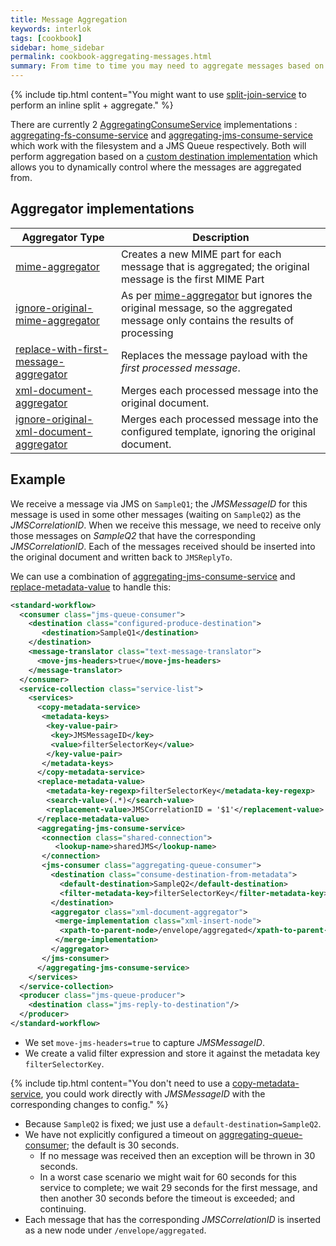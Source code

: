 ```yaml
---
title: Message Aggregation
keywords: interlok
tags: [cookbook]
sidebar: home_sidebar
permalink: cookbook-aggregating-messages.html
summary: From time to time you may need to aggregate messages based on a trigger message that indicates some processing as been completed.
---
```


{% include tip.html content="You might want to use [split-join-service](cookbook-split-join.html) to perform an inline split + aggregate." %}

There are currently 2 [AggregatingConsumeService][] implementations : [aggregating-fs-consume-service][] and [aggregating-jms-consume-service][] which work with the filesystem and a JMS Queue respectively. Both will perform aggregation based on a [custom destination implementation][ConsumeDestinationGenerator] which allows you to dynamically control where the messages are aggregated from.


## Aggregator implementations ##

|Aggregator Type| Description|
|----|----
|[mime-aggregator][]| Creates a new MIME part for each message that is aggregated; the original message is the first MIME Part|
|[ignore-original-mime-aggregator][]| As per [mime-aggregator][] but ignores the original message, so the aggregated message only contains the results of processing|
|[replace-with-first-message-aggregator][]| Replaces the message payload with the _first processed message_.|
|[xml-document-aggregator][]| Merges each processed message into the original document.|
|[ignore-original-xml-document-aggregator][]| Merges each processed message into the configured template, ignoring the original document.|

## Example ##

We receive a message via JMS on `SampleQ1`; the _JMSMessageID_ for this message is used in some other messages (waiting on `SampleQ2`) as the _JMSCorrelationID_. When we receive this message, we need to receive only those messages on _SampleQ2_ that have the corresponding _JMSCorrelationID_. Each of the messages received should be inserted into the original document and written back to `JMSReplyTo`.

We can use a combination of [aggregating-jms-consume-service][] and [replace-metadata-value][] to handle this:

```xml
<standard-workflow>
  <consumer class="jms-queue-consumer">
    <destination class="configured-produce-destination">
       <destination>SampleQ1</destination>
    </destination>
    <message-translator class="text-message-translator">
      <move-jms-headers>true</move-jms-headers>
    </message-translator>
  </consumer>
  <service-collection class="service-list">
    <services>
      <copy-metadata-service>
       <metadata-keys>
        <key-value-pair>
         <key>JMSMessageID</key>
         <value>filterSelectorKey</value>
        </key-value-pair>
       </metadata-keys>
      </copy-metadata-service>
      <replace-metadata-value>
        <metadata-key-regexp>filterSelectorKey</metadata-key-regexp>
        <search-value>(.*)</search-value>
        <replacement-value>JMSCorrelationID = '$1'</replacement-value>
      </replace-metadata-value>
      <aggregating-jms-consume-service>
       <connection class="shared-connection">
          <lookup-name>sharedJMS</lookup-name>
       </connection>
       <jms-consumer class="aggregating-queue-consumer">
         <destination class="consume-destination-from-metadata">
           <default-destination>SampleQ2</default-destination>
           <filter-metadata-key>filterSelectorKey</filter-metadata-key>
         </destination>
         <aggregator class="xml-document-aggregator">
          <merge-implementation class="xml-insert-node">
           <xpath-to-parent-node>/envelope/aggregated</xpath-to-parent-node>
          </merge-implementation>
         </aggregator>
       </jms-consumer>
      </aggregating-jms-consume-service>
    </services>
  </service-collection>
  <producer class="jms-queue-producer">
    <destination class="jms-reply-to-destination"/>
  </producer>
</standard-workflow>
```

- We set `move-jms-headers=true` to capture _JMSMessageID_.
- We create a valid filter expression and store it against the metadata key `filterSelectorKey`.

{% include tip.html content="You don't need to use a [copy-metadata-service][], you could work directly with _JMSMessageID_ with the corresponding changes to config." %}

- Because `SampleQ2` is fixed; we just use a `default-destination=SampleQ2`.
- We have not explicitly configured a timeout on [aggregating-queue-consumer][]; the default is 30 seconds.
    - If no message was received then an exception will be thrown in 30 seconds.
    - In a worst case scenario we might wait for 60 seconds for this service to complete; we wait 29 seconds for the first message, and then another 30 seconds before the timeout is exceeded; and continuing.
- Each message that has the corresponding _JMSCorrelationID_ is inserted as a new node under `/envelope/aggregated`.

[AdaptrisMessage]: http://development.adaptris.net/javadocs/v3-snapshot/Interlok-API/com/adaptris/core/AdaptrisMessage.html
[Service]: http://development.adaptris.net/javadocs/v3-snapshot/Interlok-API/com/adaptris/core/Service.html
[MessageAggregator]: http://development.adaptris.net/javadocs/v3-snapshot/Interlok-API/com/adaptris/core/services/aggregator/MessageAggregator.html
[AggregatingConsumeService]: http://development.adaptris.net/javadocs/v3-snapshot/Interlok-API/com/adaptris/core/services/aggregator/AggregatingConsumeService.html
[mime-aggregator]: http://development.adaptris.net/javadocs/v3-snapshot/Interlok-API/com/adaptris/core/services/aggregator/MimeAggregator.html
[ignore-original-mime-aggregator]: http://development.adaptris.net/javadocs/v3-snapshot/Interlok-API/com/adaptris/core/services/aggregator/IgnoreOriginalMimeAggregator.html
[replace-with-first-message-aggregator]: http://development.adaptris.net/javadocs/v3-snapshot/Interlok-API/com/adaptris/core/services/aggregator/ReplaceWithFirstMessage.html
[xml-document-aggregator]: http://development.adaptris.net/javadocs/v3-snapshot/Interlok-API/com/adaptris/core/services/aggregator/XmlDocumentAggregator.html
[ignore-original-xml-document-aggregator]: http://development.adaptris.net/javadocs/v3-snapshot/Interlok-API/com/adaptris/core/services/aggregator/IgnoreOriginalXmlDocumentAggregator.html
[split-join-service]: http://development.adaptris.net/javadocs/v3-snapshot/Interlok-API/com/adaptris/core/services/splitter/SplitJoinService.html
[copy-metadata-service]: http://development.adaptris.net/javadocs/v3-snapshot/Interlok-API/com/adaptris/core/services/metadata/CopyMetadataService.html
[aggregating-jms-consume-service]: http://development.adaptris.net/javadocs/v3-snapshot/Interlok-API/com/adaptris/core/jms/AggregatingJmsConsumeService.html
[replace-metadata-value]: http://development.adaptris.net/javadocs/v3-snapshot/Interlok-API/com/adaptris/core/services/metadata/ReplaceMetadataValue.html
[aggregating-fs-consume-service]: http://development.adaptris.net/javadocs/v3-snapshot/Interlok-API/com/adaptris/core/fs/AggregatingFsConsumeService.html
[ConsumeDestinationGenerator]: http://development.adaptris.net/javadocs/v3-snapshot/Interlok-API/com/adaptris/core/services/aggregator/ConsumeDestinationGenerator.html
[aggregating-queue-consumer]: http://development.adaptris.net/javadocs/v3-snapshot/Interlok-API/com/adaptris/core/jms/AggregatingQueueConsumer.html